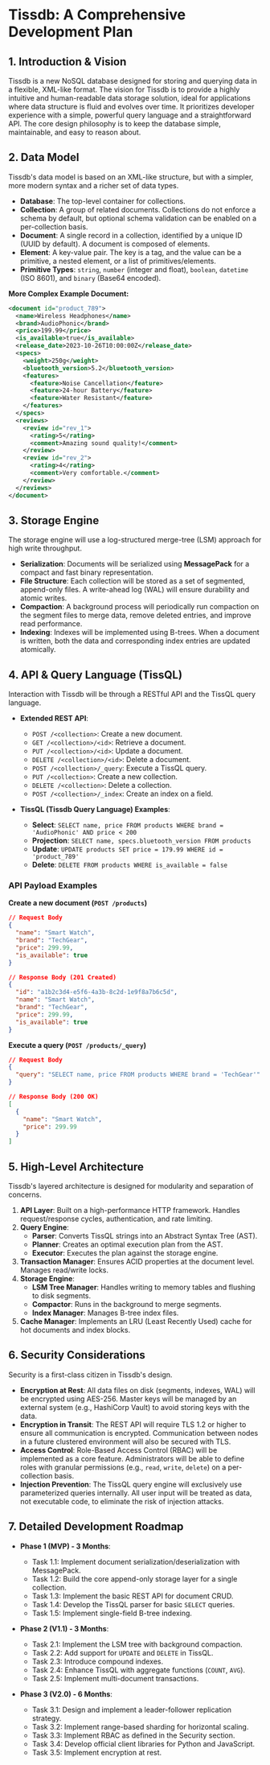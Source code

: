 # Tissdb: A Comprehensive Development Plan

## 1. Introduction & Vision

Tissdb is a new NoSQL database designed for storing and querying data in a flexible, XML-like format. The vision for Tissdb is to provide a highly intuitive and human-readable data storage solution, ideal for applications where data structure is fluid and evolves over time. It prioritizes developer experience with a simple, powerful query language and a straightforward API. The core design philosophy is to keep the database simple, maintainable, and easy to reason about.

## 2. Data Model

Tissdb's data model is based on an XML-like structure, but with a simpler, more modern syntax and a richer set of data types.

*   **Database**: The top-level container for collections.
*   **Collection**: A group of related documents. Collections do not enforce a schema by default, but optional schema validation can be enabled on a per-collection basis.
*   **Document**: A single record in a collection, identified by a unique ID (UUID by default). A document is composed of elements.
*   **Element**: A key-value pair. The key is a tag, and the value can be a primitive, a nested element, or a list of primitives/elements.
*   **Primitive Types**: `string`, `number` (integer and float), `boolean`, `datetime` (ISO 8601), and `binary` (Base64 encoded).

**More Complex Example Document:**
```xml
<document id="product_789">
  <name>Wireless Headphones</name>
  <brand>AudioPhonic</brand>
  <price>199.99</price>
  <is_available>true</is_available>
  <release_date>2023-10-26T10:00:00Z</release_date>
  <specs>
    <weight>250g</weight>
    <bluetooth_version>5.2</bluetooth_version>
    <features>
      <feature>Noise Cancellation</feature>
      <feature>24-hour Battery</feature>
      <feature>Water Resistant</feature>
    </features>
  </specs>
  <reviews>
    <review id="rev_1">
      <rating>5</rating>
      <comment>Amazing sound quality!</comment>
    </review>
    <review id="rev_2">
      <rating>4</rating>
      <comment>Very comfortable.</comment>
    </review>
  </reviews>
</document>
```

## 3. Storage Engine

The storage engine will use a log-structured merge-tree (LSM) approach for high write throughput.

*   **Serialization**: Documents will be serialized using **MessagePack** for a compact and fast binary representation.
*   **File Structure**: Each collection will be stored as a set of segmented, append-only files. A write-ahead log (WAL) will ensure durability and atomic writes.
*   **Compaction**: A background process will periodically run compaction on the segment files to merge data, remove deleted entries, and improve read performance.
*   **Indexing**: Indexes will be implemented using B-trees. When a document is written, both the data and corresponding index entries are updated atomically.

## 4. API & Query Language (TissQL)

Interaction with Tissdb will be through a RESTful API and the TissQL query language.

*   **Extended REST API**:
    *   `POST /<collection>`: Create a new document.
    *   `GET /<collection>/<id>`: Retrieve a document.
    *   `PUT /<collection>/<id>`: Update a document.
    *   `DELETE /<collection>/<id>`: Delete a document.
    *   `POST /<collection>/_query`: Execute a TissQL query.
    *   `PUT /<collection>`: Create a new collection.
    *   `DELETE /<collection>`: Delete a collection.
    *   `POST /<collection>/_index`: Create an index on a field.

*   **TissQL (Tissdb Query Language) Examples**:
    *   **Select**: `SELECT name, price FROM products WHERE brand = 'AudioPhonic' AND price < 200`
    *   **Projection**: `SELECT name, specs.bluetooth_version FROM products`
    *   **Update**: `UPDATE products SET price = 179.99 WHERE id = 'product_789'`
    *   **Delete**: `DELETE FROM products WHERE is_available = false`

### API Payload Examples

**Create a new document (`POST /products`)**
```json
// Request Body
{
  "name": "Smart Watch",
  "brand": "TechGear",
  "price": 299.99,
  "is_available": true
}

// Response Body (201 Created)
{
  "id": "a1b2c3d4-e5f6-4a3b-8c2d-1e9f8a7b6c5d",
  "name": "Smart Watch",
  "brand": "TechGear",
  "price": 299.99,
  "is_available": true
}
```

**Execute a query (`POST /products/_query`)**
```json
// Request Body
{
  "query": "SELECT name, price FROM products WHERE brand = 'TechGear'"
}

// Response Body (200 OK)
[
  {
    "name": "Smart Watch",
    "price": 299.99
  }
]
```

## 5. High-Level Architecture

Tissdb's layered architecture is designed for modularity and separation of concerns.

1.  **API Layer**: Built on a high-performance HTTP framework. Handles request/response cycles, authentication, and rate limiting.
2.  **Query Engine**:
    *   **Parser**: Converts TissQL strings into an Abstract Syntax Tree (AST).
    *   **Planner**: Creates an optimal execution plan from the AST.
    *   **Executor**: Executes the plan against the storage engine.
3.  **Transaction Manager**: Ensures ACID properties at the document level. Manages read/write locks.
4.  **Storage Engine**:
    *   **LSM Tree Manager**: Handles writing to memory tables and flushing to disk segments.
    *   **Compactor**: Runs in the background to merge segments.
    *   **Index Manager**: Manages B-tree index files.
5.  **Cache Manager**: Implements an LRU (Least Recently Used) cache for hot documents and index blocks.

## 6. Security Considerations

Security is a first-class citizen in Tissdb's design.

*   **Encryption at Rest**: All data files on disk (segments, indexes, WAL) will be encrypted using AES-256. Master keys will be managed by an external system (e.g., HashiCorp Vault) to avoid storing keys with the data.
*   **Encryption in Transit**: The REST API will require TLS 1.2 or higher to ensure all communication is encrypted. Communication between nodes in a future clustered environment will also be secured with TLS.
*   **Access Control**: Role-Based Access Control (RBAC) will be implemented as a core feature. Administrators will be able to define roles with granular permissions (e.g., `read`, `write`, `delete`) on a per-collection basis.
*   **Injection Prevention**: The TissQL query engine will exclusively use parameterized queries internally. All user input will be treated as data, not executable code, to eliminate the risk of injection attacks.

## 7. Detailed Development Roadmap

*   **Phase 1 (MVP) - 3 Months**:
    *   Task 1.1: Implement document serialization/deserialization with MessagePack.
    *   Task 1.2: Build the core append-only storage layer for a single collection.
    *   Task 1.3: Implement the basic REST API for document CRUD.
    *   Task 1.4: Develop the TissQL parser for basic `SELECT` queries.
    *   Task 1.5: Implement single-field B-tree indexing.

*   **Phase 2 (V1.1) - 3 Months**:
    *   Task 2.1: Implement the LSM tree with background compaction.
    *   Task 2.2: Add support for `UPDATE` and `DELETE` in TissQL.
    *   Task 2.3: Introduce compound indexes.
    *   Task 2.4: Enhance TissQL with aggregate functions (`COUNT`, `AVG`).
    *   Task 2.5: Implement multi-document transactions.

*   **Phase 3 (V2.0) - 6 Months**:
    *   Task 3.1: Design and implement a leader-follower replication strategy.
    *   Task 3.2: Implement range-based sharding for horizontal scaling.
    *   Task 3.3: Implement RBAC as defined in the Security section.
    *   Task 3.4: Develop official client libraries for Python and JavaScript.
    *   Task 3.5: Implement encryption at rest.
